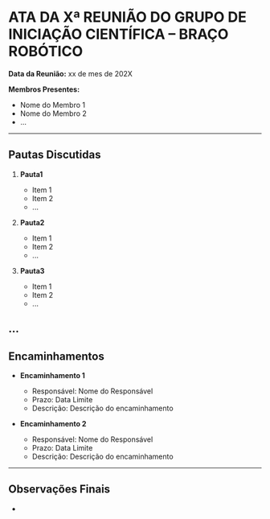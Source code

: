 <!-- 

Nome do arquivo deve seguir o padrão:

xth_weekly_minute.md

Exemplo:

4th_weekly_minute.md 

-->
# ATA DA Xª REUNIÃO DO GRUPO DE INICIAÇÃO CIENTÍFICA – BRAÇO ROBÓTICO

**Data da Reunião:** xx de mes de 202X  

**Membros Presentes:**
- Nome do Membro 1
- Nome do Membro 2
- ...

---

## Pautas Discutidas

1. **Pauta1**
   - Item 1
   - Item 2
   - ...

2. **Pauta2**
   - Item 1
   - Item 2
   - ...

3. **Pauta3**
   - Item 1
   - Item 2
   - ...
   
...
---

## Encaminhamentos

- **Encaminhamento 1**
   - Responsável: Nome do Responsável
   - Prazo: Data Limite
   - Descrição: Descrição do encaminhamento

- **Encaminhamento 2**
   - Responsável: Nome do Responsável
   - Prazo: Data Limite
   - Descrição: Descrição do encaminhamento

---

## Observações Finais

- 
